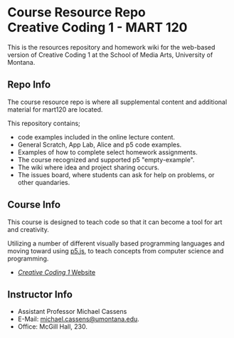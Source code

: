 # Course Resource Repo<br>Creative Coding 1 - MART 120

This is the resources repository and homework wiki for the web-based version of Creative Coding 1 at the School of Media Arts, University of Montana.


## Repo Info

The course resource repo is where all supplemental content and additional material for mart120 are located.

This repository contains;

- code examples included in the online lecture content.
- General Scratch, App Lab, Alice and p5 code examples.
- Examples of how to complete select homework assignments.
- The course recognized and supported p5 "empty-example".
- The wiki where idea and project sharing occurs.
- The issues board, where students can ask for help on problems, or other quandaries.


## Course Info

This course is designed to teach code so that it can become a tool for art and creativity.

Utilizing a number of different visually based programming languages and moving toward using [p5.js](https://p5js.org), to teach concepts from computer science and programming.

- [_Creative Coding 1_ Website](https://montana-media-arts.github.io/creative-coding-1-Fall2019/)



## Instructor Info

- Assistant Professor Michael Cassens
- E-Mail: [michael.cassens@umontana.edu](mailto:michael.cassens@umontana.edu).
- Office: McGill Hall, 230.
